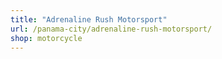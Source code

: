 ```yaml
---
title: "Adrenaline Rush Motorsport"
url: /panama-city/adrenaline-rush-motorsport/
shop: motorcycle
---
```

